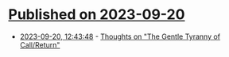 # [Published on 2023-09-20](index.md)

* [2023-09-20, 12:43:48](https://lobste.rs/s/alzaim/thoughts_on_gentle_tyranny_call_return) - [Thoughts on \"The Gentle Tyranny of Call/Return\"](https://frogulis.net/writing/gentle-tyranny-thoughts)
